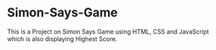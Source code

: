 # Simon-Says-Game
This is a Project on Simon Says Game using HTML, CSS and JavaScript which is also displaying Highest Score.
